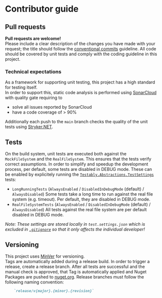 # Contributor guide

## Pull requests
**Pull requests are welcome!**  
Please include a clear description of the changes you have made with your request; the title should follow the [conventional commits](https://www.conventionalcommits.org/en/v1.0.0/) guideline.
All code should be covered by unit tests and comply with the coding guideline in this project.

### Technical expectations
As a framework for supporting unit testing, this project has a high standard for testing itself.  
In order to support this, static code analysis is performed using [SonarCloud](https://sonarcloud.io/project/overview?id=Testably_Testably.Abstractions) with quality gate requiring to  
- solve all issues reported by SonarCloud
- have a code coverage of > 90%

Additionally each push to the `main` branch checks the quality of the unit tests using [Stryker.NET](https://stryker-mutator.io/docs/stryker-net/introduction/).

## Tests
On the build system, unit tests are executed both against the `MockFileSystem` and the `RealFileSystem`. This ensures that the tests verify correct assumptions.
In order to simplify and speedup the development process, per default, some tests are disabled in DEBUG mode.
These can be enabled by explicitely running the [`Testably.Abstractions.TestSettings`](https://github.com/Testably/Testably.Abstractions/tree/main/Tests/Settings/Testably.Abstractions.TestSettings) tests:
- `LongRunningTests` (`AlwaysEnabled` / `DisabledInDebugMode` (default) / `AlwaysDisabled`)
  Some tests take a long time to run against the real file system (e.g. timeout). Per default, they are disabled in DEBUG mode.
- `RealFileSystemTests` (`AlwaysEnabled` / `DisabledInDebugMode` (default) / `AlwaysDisabled`)
  All tests against the real file system are per default disabled in DEBUG mode.

*Note: These settings are stored locally in `test.settings.json` which is excluded in [`.gitignore`](https://github.com/Testably/Testably.Abstractions/blob/main/.gitignore) so that it only affects the individual developer!*

## Versioning
This project uses [MinVer](https://github.com/adamralph/minver) for versioning.  
Tags are automatically added during a release build. In order to trigger a release, create a release branch. After all tests are successful and the manual check is approved, that Tag is automatically applied and Nuget Packages are pushed to [nuget.org](https://www.nuget.org/packages/Testably.Abstractions).
Release branches must follow the following naming convention:
```markdown
    `release/v{major}.{minor}.{revision}`
```
